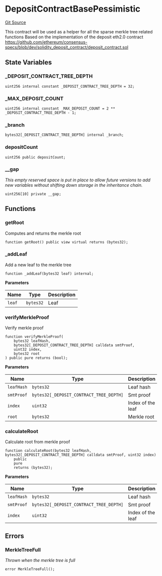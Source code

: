 # DepositContractBasePessimistic
[Git Source](https://github.com/agglayer/agglayer-contracts/blob/856b421eef55a77f98f6fed45beb5ed8e3023c16/contracts/previousVersions/pessimistic/DepositContractBasePessimistic.sol)

This contract will be used as a helper for all the sparse merkle tree related functions
Based on the implementation of the deposit eth2.0 contract https://github.com/ethereum/consensus-specs/blob/dev/solidity_deposit_contract/deposit_contract.sol


## State Variables
### _DEPOSIT_CONTRACT_TREE_DEPTH

```solidity
uint256 internal constant _DEPOSIT_CONTRACT_TREE_DEPTH = 32;
```


### _MAX_DEPOSIT_COUNT

```solidity
uint256 internal constant _MAX_DEPOSIT_COUNT = 2 ** _DEPOSIT_CONTRACT_TREE_DEPTH - 1;
```


### _branch

```solidity
bytes32[_DEPOSIT_CONTRACT_TREE_DEPTH] internal _branch;
```


### depositCount

```solidity
uint256 public depositCount;
```


### __gap
*This empty reserved space is put in place to allow future versions to add new
variables without shifting down storage in the inheritance chain.*


```solidity
uint256[10] private __gap;
```


## Functions
### getRoot

Computes and returns the merkle root


```solidity
function getRoot() public view virtual returns (bytes32);
```

### _addLeaf

Add a new leaf to the merkle tree


```solidity
function _addLeaf(bytes32 leaf) internal;
```
**Parameters**

|Name|Type|Description|
|----|----|-----------|
|`leaf`|`bytes32`|Leaf|


### verifyMerkleProof

Verify merkle proof


```solidity
function verifyMerkleProof(
    bytes32 leafHash,
    bytes32[_DEPOSIT_CONTRACT_TREE_DEPTH] calldata smtProof,
    uint32 index,
    bytes32 root
) public pure returns (bool);
```
**Parameters**

|Name|Type|Description|
|----|----|-----------|
|`leafHash`|`bytes32`|Leaf hash|
|`smtProof`|`bytes32[_DEPOSIT_CONTRACT_TREE_DEPTH]`|Smt proof|
|`index`|`uint32`|Index of the leaf|
|`root`|`bytes32`|Merkle root|


### calculateRoot

Calculate root from merkle proof


```solidity
function calculateRoot(bytes32 leafHash, bytes32[_DEPOSIT_CONTRACT_TREE_DEPTH] calldata smtProof, uint32 index)
    public
    pure
    returns (bytes32);
```
**Parameters**

|Name|Type|Description|
|----|----|-----------|
|`leafHash`|`bytes32`|Leaf hash|
|`smtProof`|`bytes32[_DEPOSIT_CONTRACT_TREE_DEPTH]`|Smt proof|
|`index`|`uint32`|Index of the leaf|


## Errors
### MerkleTreeFull
*Thrown when the merkle tree is full*


```solidity
error MerkleTreeFull();
```

